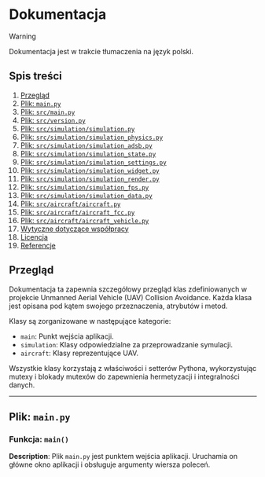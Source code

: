 # Dokumentacja

> [!WARNING]
> Dokumentacja jest w trakcie tłumaczenia na język polski.

## Spis treści

1. [Przegląd](#przegląd)
2. [Plik: `main.py`](#plik-mainpy)
3. [Plik: `src/main.py`](#plik-srcmainpy)
4. [Plik: `src/version.py`](#plik-srcversionpy)
5. [Plik: `src/simulation/simulation.py`](#plik-srcsimulationsimulationpy)
6. [Plik: `src/simulation/simulation_physics.py`](#plik-srcsimulationsimulation_physicspy)
7. [Plik: `src/simulation/simulation_adsb.py`](#plik-srcsimulationsimulation_adsbpy)
8. [Plik: `src/simulation/simulation_state.py`](#plik-srcsimulationsimulation_statepy)
9. [Plik: `src/simulation/simulation_settings.py`](#plik-srcsimulationsimulation_settingspy)
10. [Plik: `src/simulation/simulation_widget.py`](#plik-srcsimulationsimulation_widgetpy)
11. [Plik: `src/simulation/simulation_render.py`](#plik-srcsimulationsimulation_renderpy)
12. [Plik: `src/simulation/simulation_fps.py`](#plik-srcsimulationsimulation_fpspy)
13. [Plik: `src/simulation/simulation_data.py`](#plik-srcsimulationsimulation_datapy)
14. [Plik: `src/aircraft/aircraft.py`](#plik-srcaircraftaircraftpy)
15. [Plik: `src/aircraft/aircraft_fcc.py`](#plik-srcaircraftaircraft_fccpy)
16. [Plik: `src/aircraft/aircraft_vehicle.py`](#plik-srcaircraftaircraft_vehiclepy)
17. [Wytyczne dotyczące współpracy](#wytyczne-dotyczące-współpracy)
18. [Licencja](#licencja)
19. [Referencje](#referencje)

## Przegląd

Dokumentacja ta zapewnia szczegółowy przegląd klas zdefiniowanych w projekcie Unmanned Aerial Vehicle (UAV) Collision Avoidance. Każda klasa jest opisana pod kątem swojego przeznaczenia, atrybutów i metod.

Klasy są zorganizowane w następujące kategorie:
- `main`: Punkt wejścia aplikacji.
- `simulation`: Klasy odpowiedzialne za przeprowadzanie symulacji.
- `aircraft`: Klasy reprezentujące UAV.

Wszystkie klasy korzystają z właściwości i setterów Pythona, wykorzystując mutexy i blokady mutexów do zapewnienia hermetyzacji i integralności danych.

---

## Plik: `main.py`

### Funkcja: `main()`

**Description**:
Plik `main.py` jest punktem wejścia aplikacji. Uruchamia on główne okno aplikacji i obsługuje argumenty wiersza poleceń.
